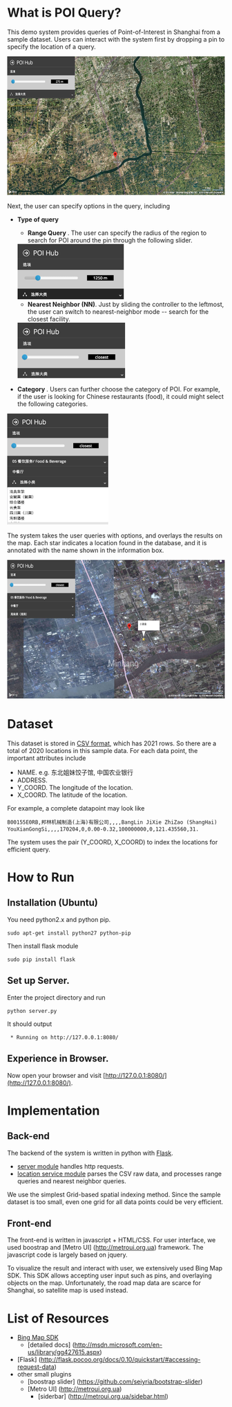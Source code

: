What is POI Query?
=================

This demo system provides queries of Point-of-Interest in Shanghai from a sample dataset. Users can interact with the system first by dropping a pin to specify the location of a query. 

<img src="img/overview.png" height="320px">

Next, the user can specify options in the query, including

* <b>Type of query</b>
	* <b>Range Query </b>. The user can specify the radius of the region to search for POI around the pin through the following slider.<br>
	<img src="img/slider_range.png" height="128px">
				
	* <b>Nearest Neighbor (NN)</b>. Just by sliding the controller to the leftmost, the user can switch to nearest-neighbor mode -- search for the closest facility. <br>
	<img src="img/slider_nn.png" height="128px">

* <b> Category </b>. Users can further choose the category of POI. For example, if the user is looking for Chinese restaurants (food), it could might select the following categories. <br>
<img src="img/category.png" height="256px">
	
The system takes the user queries with options, and overlays the results on the map. Each star indicates a location found in the database, and it is annotated with the name shown in the information box. 

<img src="img/result.png" height="320px">


# Dataset

This dataset is stored in [CSV format](data/POI_jiaotong.txt), which has 2021 rows. So there are a total of 2020 locations in this sample data. For each data point, the important attributes include 

* NAME. e.g. 东北姐妹饺子馆, 中国农业银行
* ADDRESS.
* Y_COORD. The longitude of the location.
* X_COORD. The latitude of the location. 

For example, a complete datapoint may look like 

```
B00155E0RB,邦林机械制造(上海)有限公司,,,,BangLin JiXie ZhiZao (ShangHai) YouXianGongSi,,,,170204,0,0.00-0.32,100000000,0,121.435560,31.
```

The system uses the pair (Y_COORD, X_COORD) to index the locations for efficient query. 

 
How to Run
==========

## Installation (Ubuntu)

You need python2.x and python pip.

```
sudo apt-get install python27 python-pip
```

Then install flask module

```
sudo pip install flask
```

## Set up Server.

Enter the project directory and run 

```
python server.py
```

It should output

```
 * Running on http://127.0.0.1:8080/
```

## Experience in Browser.

Now open your browser and visit [http://127.0.0.1:8080/](http://127.0.0.1:8080/). 



Implementation
==============

## Back-end

The backend of the system is written in python with [Flask](http://flask.pocoo.org/). 

* [server module](server.py) handles http requests.
* [location service module](rtree.py) parses the CSV raw data, and processes range queries and nearest neighbor queries. 

We use the simplest Grid-based spatial indexing method. Since the sample dataset is too small, even one grid for all data points could be very efficient. 

## Front-end

The front-end is written in javascript + HTML/CSS. For user interface, we used boostrap and [Metro UI] (http://metroui.org.ua) framework. The javascript code is largely based on jquery. 

To visualize the result and interact with user, we extensively used Bing Map SDK. This SDK allows accepting user input such as pins, and overlaying objects on the map. Unfortunately, the road map data are scarce for Shanghai, so satellite map is used instead. 





List of Resources
=================

* [Bing Map SDK](http://msdn.microsoft.com/en-us/library/gg427608.aspx)
  * [detailed docs] (http://msdn.microsoft.com/en-us/library/gg427615.aspx)
* [Flask] (http://flask.pocoo.org/docs/0.10/quickstart/#accessing-request-data)
* other small plugins
  * [boostrap slider] (https://github.com/seiyria/bootstrap-slider)
  * [Metro UI] (http://metroui.org.ua)
    * [siderbar] (http://metroui.org.ua/sidebar.html)




